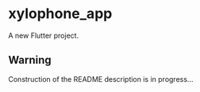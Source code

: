 # xylophone_app

A new Flutter project.

## Warning

Construction of the README description is in progress...

